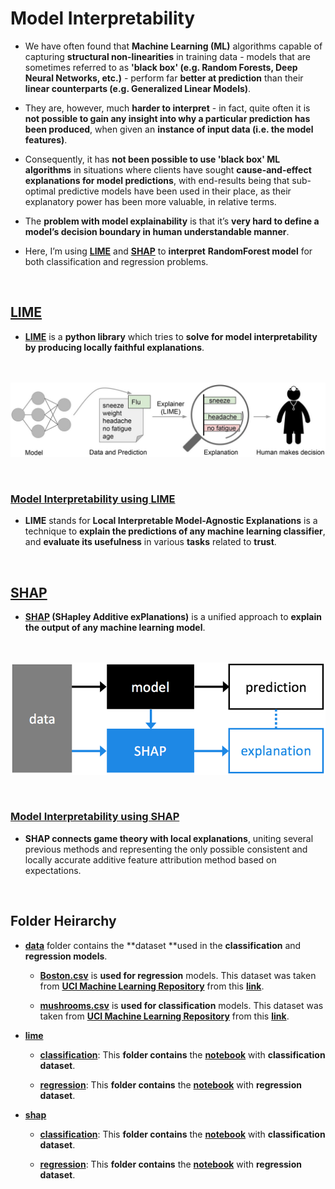 # Model Interpretability

- We have often found that **Machine Learning (ML)** algorithms capable of capturing **structural non-linearities** in training data - models that are sometimes referred to as **'black box' (e.g. Random Forests, Deep Neural Networks, etc.)** - perform far **better at prediction** than their **linear counterparts (e.g. Generalized Linear Models)**. 


- They are, however, much **harder to interpret** - in fact, quite often it is **not possible to gain any insight into why a particular prediction has been produced**, when given an **instance of input data (i.e. the model features)**. 


- Consequently, it has **not been possible to use 'black box' ML algorithms** in situations where clients have sought **cause-and-effect explanations for model predictions**, with end-results being that sub-optimal predictive models have been used in their place, as their explanatory power has been more valuable, in relative terms.


- The **problem with model explainability** is that it’s **very hard to define a model’s decision boundary in human understandable manner**. 


- Here, I’m using **[LIME](https://github.com/marcotcr/lime)** and **[SHAP](https://github.com/slundberg/shap)** to **interpret** **RandomForest model** for both classification and regression problems.

<br>

## [LIME](https://github.com/marcotcr/lime)


- **[LIME](https://github.com/marcotcr/lime)** is a **python library** which tries to **solve for model interpretability by producing locally faithful explanations**. 

<br><br> 
![](images/lime.jpg)

<br>

### [Model Interpretability using LIME](https://github.com/mohitr7/model-interpretability-for-machine-learning-models/tree/master/lime)

- **LIME** stands for **Local Interpretable Model-Agnostic Explanations** is a technique to **explain the predictions of any machine learning classifier**, and **evaluate its usefulness** in various **tasks** related to **trust**.

<br>

## [SHAP](https://github.com/slundberg/shap)


- **[SHAP](https://github.com/slundberg/shap) (SHapley Additive exPlanations)** is a unified approach to **explain the output of any machine learning model**.

<br><br> 
![](images/shap.png)

<br>

### [Model Interpretability using SHAP](https://github.com/mohitr7/model-interpretability-for-machine-learning-models/tree/master/shap)

- **SHAP connects game theory with local explanations**, uniting several previous methods and representing the only possible consistent and locally accurate additive feature attribution method based on expectations.

<br>

## Folder Heirarchy

- [**data**](https://github.com/mohitr7/model-interpretability-for-machine-learning-models/tree/master/data) folder contains the **dataset **used in the **classification** and **regression models**.

  - [**Boston.csv**](https://github.com/mohitr7/model-interpretability-for-machine-learning-models/blob/master/data/Boston.csv) is **used for regression** models. This dataset was taken from [**UCI Machine Learning Repository**](https://archive.ics.uci.edu/ml/index.php) from this [**link**](https://archive.ics.uci.edu/ml/datasets/Housing).
  
  - [**mushrooms.csv**](https://github.com/mohitr7/model-interpretability-for-machine-learning-models/blob/master/data/mushrooms.csv) is **used for classification** models. This dataset was taken from [**UCI Machine Learning Repository**](https://archive.ics.uci.edu/ml/index.php) from this [**link**](https://archive.ics.uci.edu/ml/datasets/Mushroom).
  
  
- [**lime**](https://github.com/mohitr7/model-interpretability-for-machine-learning-models/tree/master/lime)

  - [**classification**](https://github.com/mohitr7/model-interpretability-for-machine-learning-models/tree/master/lime/classification): This **folder contains** the [**notebook**](https://github.com/mohitr7/model-interpretability-for-machine-learning-models/blob/master/lime/classification/LIME%20on%20Random%20Forest%20(Classification).ipynb) with **classification dataset**.
  
  - [**regression**](https://github.com/mohitr7/model-interpretability-for-machine-learning-models/tree/master/lime/regression): This **folder contains** the [**notebook**](https://github.com/mohitr7/model-interpretability-for-machine-learning-models/blob/master/lime/regression/LIME%20on%20Random%20Forest%20(Regression).ipynb) with **regression dataset**.


- [**shap**](https://github.com/mohitr7/model-interpretability-for-machine-learning-models/tree/master/shap)

  - [**classification**](https://github.com/mohitr7/model-interpretability-for-machine-learning-models/tree/master/shap/classification): This **folder contains** the [**notebook**](https://github.com/mohitr7/model-interpretability-for-machine-learning-models/blob/master/shap/classification/SHAP%20on%20Random%20Forest%20(Classification).ipynb) with **classification dataset**.
  
  - [**regression**](https://github.com/mohitr7/model-interpretability-for-machine-learning-models/tree/master/shap/regression): This **folder contains** the [**notebook**](https://github.com/mohitr7/model-interpretability-for-machine-learning-models/blob/master/shap/regression/SHAP%20on%20Random%20Forest%20(Regression).ipynb) with **regression dataset**.
